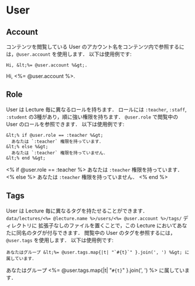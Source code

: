 # User

## Account

コンテンツを閲覧している User のアカウント名をコンテンツ内で参照するには，`@user.account` を使用します．
以下は使用例です:

```
Hi, &lt;%= @user.account %&gt;.  
```

Hi, <%= @user.account %>.  

## Role

User は Lecture 毎に異なるロールを持ちます．
ロールには `:teacher`, `:staff`, `:student` の3種があり，順に強い権限を持ちます．
`@user.role` で閲覧中の User のロールを参照できます．
以下は使用例です:

```
&lt;% if @user.role == :teacher %&gt;
  あなたは `:teacher` 権限を持っています．
&lt;% else %&gt;
  あなたは `:teacher` 権限を持っていません．
&lt;% end %&gt;
```

<% if @user.role == :teacher %>
  あなたは `:teacher` 権限を持っています．
<% else %>
  あなたは `:teacher` 権限を持っていません．
<% end %>

## Tags

User は Lecture 毎に異なるタグを持たせることができます．
`data/lectures/<%= @lecture.name %>/users/<%= @user.account %>/tags/` ディレクトリに
拡張子なしのファイルを置くことで，この Lecture においてあなたに同名のタグが付与できます．
閲覧中の User のタグを参照するには，`@user.tags` を使用します．
以下は使用例です:

```
あなたはグループ &lt;%= @user.tags.map{|t| "`#{t}`" }.join(', ') %&gt; に属しています．
```

あなたはグループ <%= @user.tags.map{|t| "`#{t}`" }.join(', ') %> に属しています．


